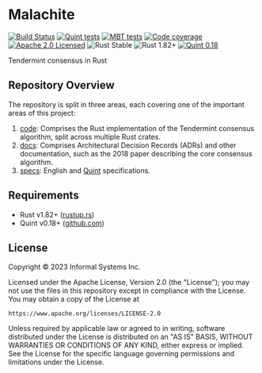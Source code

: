 # Malachite

[![Build Status][build-image]][build-link]
[![Quint tests][quint-image]][quint-link]
[![MBT tests][mbt-test-image]][mbt-test-link]
[![Code coverage][coverage-image]][coverage-link]
[![Apache 2.0 Licensed][license-image]][license-link]
![Rust Stable][rustc-image]
![Rust 1.82+][rustc-version]
[![Quint 0.18][quint-version]][quint-repo]

Tendermint consensus in Rust

## Repository Overview

The repository is split in three areas, each covering one of the important areas of this project:

1. [code](./code): Comprises the Rust implementation of the Tendermint consensus algorithm, split across multiple Rust crates.
2. [docs](./docs): Comprises Architectural Decision Records (ADRs) and other documentation, such as the 2018 paper describing the core consensus algorithm.
3. [specs](./specs): English and [Quint][quint-repo] specifications.

## Requirements

- Rust v1.82+ ([rustup.rs](https://rustup.rs))
- Quint v0.18+ ([github.com](https://github.com/informalsystems/quint))

## License

Copyright © 2023 Informal Systems Inc.

Licensed under the Apache License, Version 2.0 (the "License"); you may not use the files in this repository except in compliance with the License. You may obtain a copy of the License at

    https://www.apache.org/licenses/LICENSE-2.0

Unless required by applicable law or agreed to in writing, software distributed under the License is distributed on an "AS IS" BASIS, WITHOUT WARRANTIES OR CONDITIONS OF ANY KIND, either express or implied. See the License for the specific language governing permissions and limitations under the License.


[build-image]: https://github.com/informalsystems/malachite/actions/workflows/rust.yml/badge.svg
[build-link]: https://github.com/informalsystems/malachite/actions/workflows/rust.yml
[quint-image]: https://github.com/informalsystems/malachite/actions/workflows/quint.yml/badge.svg
[quint-link]: https://github.com/informalsystems/malachite/actions/workflows/quint.yml
[mbt-test-image]: https://github.com/informalsystems/malachite/actions/workflows/mbt.yml/badge.svg
[mbt-test-link]: https://github.com/informalsystems/malachite/actions/workflows/mbt.yml
[coverage-image]: https://codecov.informal.systems/gh/informalsystems/malachite/graph/badge.svg?token=LO0NSEJ9FC
[coverage-link]: https://codecov.informal.systems/gh/informalsystems/malachite
[license-image]: https://img.shields.io/badge/license-Apache_2.0-blue.svg
[license-link]: https://github.com/informalsystems/hermes/blob/master/LICENSE
[rustc-image]: https://img.shields.io/badge/Rust-stable-orange.svg
[rustc-version]: https://img.shields.io/badge/Rust-1.82+-orange.svg
[quint-version]: https://img.shields.io/badge/Quint-0.18-purple.svg
[quint-repo]: https://github.com/informalsystems/quint
